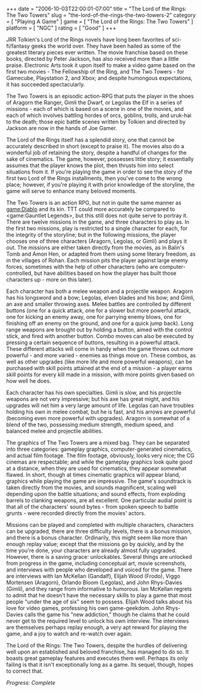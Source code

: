 +++
date = "2006-10-03T22:00:01-07:00"
title = "The Lord of the Rings: The Two Towers"
slug = "the-lord-of-the-rings-the-two-towers-2"
category = [ "Playing A Game" ]
game = [ "The Lord of the Rings: The Two Towers" ]
platform = [ "NGC" ]
rating = [ "Good" ]
+++

JRR Tolkien's Lord of the Rings novels have long been favorites of sci-fi/fantasy geeks the world over. They have been hailed as some of the greatest literary pieces ever written. The movie franchise based on these books, directed by Peter Jackson, has also received more than a little praise. Electronic Arts took it upon itself to make a video game based on the first two movies - The Fellowship of the Ring, and The Two Towers - for Gamecube, Playstation 2, and Xbox; and despite humongous expectations, it has succeeded spectacularly.

The Two Towers is an episodic action-RPG that puts the player in the shoes of Aragorn the Ranger, Gimli the Dwarf, or Legolas the Elf in a series of missions - each of which is based on a scene in one of the movies, and each of which involves battling hordes of orcs, goblins, trolls, and uruk-hai to the death; those epic battle scenes written by Tolkien and directed by Jackson are now in the hands of Joe Gamer.

The Lord of the Rings itself has a splendid story, one that cannot be accurately described in short (except to praise it). The movies also do a wonderful job of retaining the story, despite a handful of changes for the sake of cinematics. The game, however, possesses little story; it essentially assumes that the player knows the plot, then thrusts him into select situations from it. If you're playing the game in order to see the story of the first two Lord of the Rings installments, then you've come to the wrong place; however, if you're playing it with prior knowledge of the storyline, the game will serve to enhance many beloved moments.

The Two Towers is an action RPG, but not in quite the same manner as <game:Diablo> and its kin. TTT could more accurately be compared to <game:Gauntlet Legends>, but this still does not quite serve to portray it. There are twelve missions in the game, and three characters to play as. In the first two missions, play is restricted to a single character for each, for the integrity of the storyline; but in the following missions, the player chooses one of three characters (Aragorn, Legolas, or Gimli) and plays it out. The missions are either taken directly from the movies, as in Balin's Tomb and Amon Hen, or adapted from them using some literary freedom, as in the villages of Rohan. Each mission pits the player against large enemy forces, sometimes with the help of other characters (who are computer-controlled, but have abilities based on how the player has built those characters up - more on this later).

Each character has both a melee weapon and a projectile weapon. Aragorn has his longsword and a bow; Legolas, elven blades and his bow; and Gimli, an axe and smaller throwing axes. Melee battles are controlled by different buttons (one for a quick attack, one for a slower but more powerful attack, one for kicking an enemy away, one for parrying enemy blows, one for finishing off an enemy on the ground, and one for a quick jump back). Long range weapons are brought out by holding a button, aimed with the control stick, and fired with another button. Combo moves can also be executed by pressing a certain sequence of buttons, resulting in a powerful attack. These different attacks will come in handy when the game throws out more powerful - and more varied - enemies as things move on. These combos, as well as other upgrades (like more life and more powerful weapons), can be purchased with skill points attained at the end of a mission - a player earns skill points for every kill made in a mission, with more points given based on how well he does.

Each character has his own specialties. Gimli is slow, and his projectile weapons are not very impressive; but his axe has great might, and his upgrades will net him a very large amount of life. Legolas can have troubles holding his own in melee combat, but he is fast, and his arrows are powerful (becoming even more powerful with upgrades). Aragorn is somewhat of a blend of the two, possessing medium strength, medium speed, and balanced melee and projectile abilities.

The graphics of The Two Towers are a mixed bag. They can be separated into three categories: gameplay graphics, computer-generated cinematics, and actual film footage. The film footage, obviously, looks very nice; the CG cinemas are respectable; and while the gameplay graphics look quite good at a distance, when they are used for cinematics, they appear somewhat flawed. In short, though at times cinematic graphics will appear bland, graphics while playing the game are impressive. The game's soundtrack is taken directly from the movies, and sounds magnificent, scaling well depending upon the battle situations; and sound effects, from exploding barrels to clanking weapons, are all excellent. One particular audial point is that all of the characters' sound bytes - from spoken speech to battle grunts - were recorded directly from the movies' actors.

Missions can be played and completed with multiple characters, characters can be upgraded, there are three difficulty levels, there is a bonus mission, and there is a bonus character. Ordinarily, this might seem like more than enough replay value; except that the missions go by quickly, and by the time you're done, your characters are already almost fully upgraded. However, there is a saving grace: unlockables. Several things are unlocked from progress in the game, including conceptual art, movie screenshots, and interviews with people who developed and voiced for the game. There are interviews with Ian McKellan (Gandalf), Elijah Wood (Frodo), Viggo Mortensen (Aragorn), Orlando Bloom (Legolas), and John Rhys-Davies (Gimli), and they range from informative to humorous. Ian McKellan regrets to admit that he doesn't have the necessary skills to play a game that most people "under the age of six" seem to possess. Elijah Wood talks about his love for video games, professing his own game-geekdom. John Rhys-Davies calls the game his "new addiction," though he claims that he could never get to the required level to unlock his own interview. The interviews are themselves perhaps replay enough, a very apt reward for playing the game, and a joy to watch and re-watch over again.

The Lord of the Rings: The Two Towers, despite the hurdles of delivering well upon an established and beloved franchise, has managed to do so. It boasts great gameplay features and executes them well. Perhaps its only failing is that it isn't exceptionally long as a game. Its sequel, though, hopes to correct that.

<i>Progress: Complete</i>